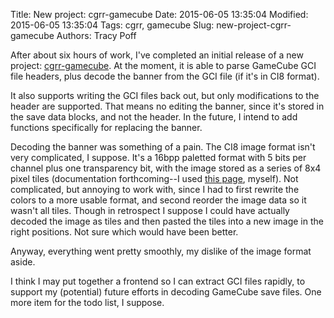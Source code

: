 Title: New project: cgrr-gamecube
Date: 2015-06-05 13:35:04
Modified: 2015-06-05 13:35:04
Tags: cgrr, gamecube
Slug: new-project-cgrr-gamecube
Authors: Tracy Poff

After about six hours of work, I've completed an initial release of a new
project: [cgrr-gamecube][1]. At the moment, it is able to parse GameCube GCI
file headers, plus decode the banner from the GCI file (if it's in CI8 format).

It also supports writing the GCI files back out, but only modifications to the
header are supported. That means no editing the banner, since it's stored in the
save data blocks, and not the header. In the future, I intend to add functions
specifically for replacing the banner.

Decoding the banner was something of a pain. The CI8 image format isn't very
complicated, I suppose. It's a 16bpp paletted format with 5 bits per channel
plus one transparency bit, with the image stored as a series of 8x4 pixel tiles
(documentation forthcoming--I used [this page][2], myself). Not complicated, but
annoying to work with, since I had to first rewrite the colors to a more usable
format, and second reorder the image data so it wasn't all tiles. Though in
retrospect I suppose I could have actually decoded the image as tiles and then
pasted the tiles into a new image in the right positions. Not sure which would
have been better.

Anyway, everything went pretty smoothly, my dislike of the image format aside.

I think I may put together a frontend so I can extract GCI files rapidly, to
support my (potential) future efforts in decoding GameCube save files. One more
item for the todo list, I suppose.

[1]: https://github.com/sopoforic/cgrr-gamecube
[2]: http://www.surugi.com/projects/gcifaq.html
